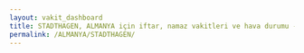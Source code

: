 ```yaml
---
layout: vakit_dashboard
title: STADTHAGEN, ALMANYA için iftar, namaz vakitleri ve hava durumu - ilçe/eyalet seç
permalink: /ALMANYA/STADTHAGEN/
---
```


<script type="text/javascript">
  var GLOBAL_COUNTRY = 'ALMANYA';
  var GLOBAL_CITY = 'STADTHAGEN';
  var GLOBAL_STATE = '';
  var lat = 72;
  var lon = 21;
</script>
